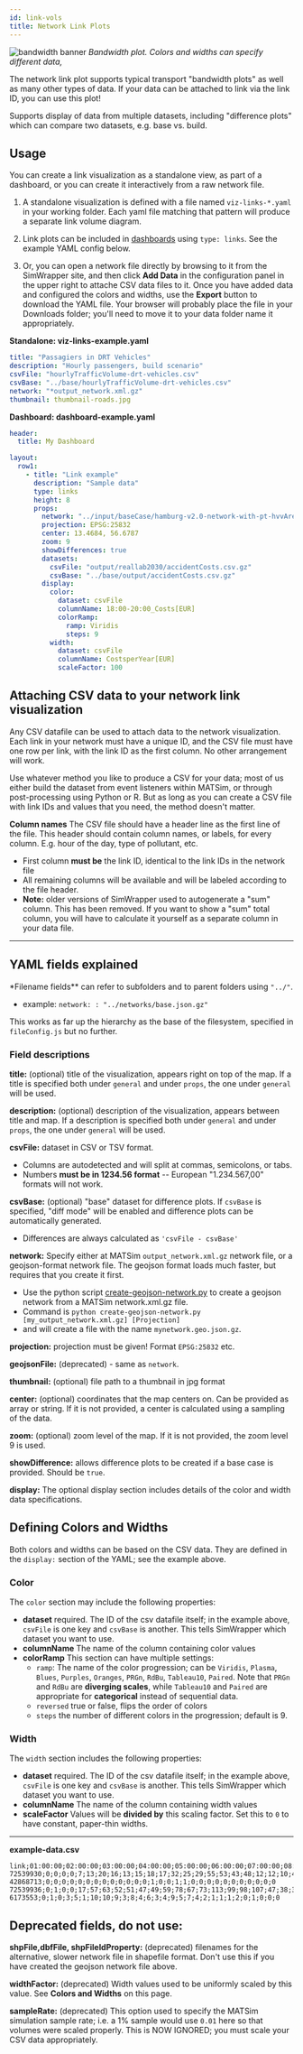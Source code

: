 ```yaml
---
id: link-vols
title: Network Link Plots
---
```


![bandwidth banner](assets/links.jpg)
_Bandwidth plot. Colors and widths can specify different data,_

The network link plot supports typical transport "bandwidth plots" as well as many other types of data. If your data can be attached to link via the link ID, you can use this plot!

Supports display of data from multiple datasets, including "difference plots" which can compare two datasets, e.g. base vs. build.

## Usage

You can create a link visualization as a standalone view, as part of a dashboard, or you can create it interactively from a raw network file.

1. A standalone visualization is defined with a file named `viz-links-*.yaml` in your working folder. Each yaml file matching that pattern will produce a separate link volume diagram.

2. Link plots can be included in [dashboards](dashboards) using `type: links`. See the example YAML config below.

3. Or, you can open a network file directly by browsing to it from the SimWrapper site, and then click **Add Data** in the configuration panel in the upper right to attache CSV data files to it. Once you have added data and configured the colors and widths, use the **Export** button to download the YAML file. Your browser will probably place the file in your Downloads folder; you'll need to move it to your data folder name it appropriately.

**Standalone: viz-links-example.yaml**

```yaml
title: "Passagiers in DRT Vehicles"
description: "Hourly passengers, build scenario"
csvFile: "hourlyTrafficVolume-drt-vehicles.csv"
csvBase: "../base/hourlyTrafficVolume-drt-vehicles.csv"
network: "*output_network.xml.gz"
thumbnail: thumbnail-roads.jpg
```

**Dashboard: dashboard-example.yaml**

```yaml
header:
  title: My Dashboard

layout:
  row1:
    - title: "Link example"
      description: "Sample data"
      type: links
      height: 8
      props:
        network: "../input/baseCase/hamburg-v2.0-network-with-pt-hvvArea.geo.json.gz"
        projection: EPSG:25832
        center: 13.4684, 56.6787
        zoom: 9
        showDifferences: true
        datasets:
          csvFile: "output/reallab2030/accidentCosts.csv.gz"
          csvBase: "../base/output/accidentCosts.csv.gz"
        display:
          color:
            dataset: csvFile
            columnName: 18:00-20:00_Costs[EUR]
            colorRamp:
              ramp: Viridis
              steps: 9
          width:
            dataset: csvFile
            columnName: CostsperYear[EUR]
            scaleFactor: 100
```

## Attaching CSV data to your network link visualization

Any CSV datafile can be used to attach data to the network visualization. Each link in your network must have a unique ID, and the CSV file must have one row per link, with the link ID as the first column. No other arrangement will work.

Use whatever method you like to produce a CSV for your data; most of us either build the dataset from event listeners within MATSim, or through post-processing using Python or R. But as long as you can create a CSV file with link IDs and values that you need, the method doesn't matter.

**Column names** The CSV file should have a header line as the first line of the file. This header should contain column names, or labels, for every column. E.g. hour of the day, type of pollutant, etc.

- First column **must be** the link ID, identical to the link IDs in the network file
- All remaining columns will be available and will be labeled according to the file header.
- **Note:** older versions of SimWrapper used to autogenerate a "sum" column. This has been removed. If you want to show a "sum" total column, you will have to calculate it yourself as a separate column in your data file.

---

## YAML fields explained

\*Filename fields\*\* can refer to subfolders and to parent folders using `"../"`.

- example: `network: : "../networks/base.json.gz"`

This works as far up the hierarchy as the base of the filesystem, specified in `fileConfig.js` but no further.

### Field descriptions

**title:** (optional) title of the visualization, appears right on top of the map. If a title is specified both under `general` and under `props`, the one under  `general` will be used.

**description:** (optional) description of the visualization, appears between title and map. If a description is specified both under `general` and under `props`, the one under `general` will be used.

**csvFile:** dataset in CSV or TSV format.

- Columns are autodetected and will split at commas, semicolons, or tabs.
- Numbers **must be in 1234.56 format** -- European "1.234.567,00" formats will not work.

**csvBase:** (optional) "base" dataset for difference plots. If `csvBase` is specified, "diff mode" will be enabled and difference plots can be automatically generated.

- Differences are always calculated as `'csvFile - csvBase'`

**network:** Specify either at MATSim `output_network.xml.gz` network file, or a geojson-format network file. The geojson format loads much faster, but requires that you create it first.

- Use the python script [create-geojson-network.py](https://raw.githubusercontent.com/simwrapper/simwrapper/master/scripts/create-geojson-network.py) to create a geojson network from a MATSim network.xml.gz file.
- Command is `python create-geojson-network.py [my_output_network.xml.gz] [Projection]`
- and will create a file with the name `mynetwork.geo.json.gz`.

**projection:** projection must be given! Format `EPSG:25832` etc.

**geojsonFile:** (deprecated) - same as `network`.

**thumbnail:** (optional) file path to a thumbnail in jpg format

**center:** (optional) coordinates that the map centers on. Can be provided as array or string. If it is not provided, a center is calculated using a sampling of the data.

**zoom:** (optional) zoom level of the map. If it is not provided, the zoom level 9 is used.

**showDifference:** allows difference plots to be created if a base case is provided. Should be `true`.

**display:** The optional display section includes details of the color and width data specifications.
## Defining Colors and Widths

Both colors and widths can be based on the CSV data. They are defined in the `display:` section of the YAML; see the example above.

### Color

The `color` section may include the following properties:

- **dataset** required. The ID of the csv datafile itself; in the example above, `csvFile` is one key and `csvBase` is another. This tells SimWrapper which dataset you want to use.
- **columnName** The name of the column containing color values
- **colorRamp** This section can have multiple settings:
  - `ramp`: The name of the color progression; can be `Viridis`, `Plasma`, `Blues`, `Purples`, `Oranges`, `PRGn`, `RdBu`, `Tableau10`, `Paired`. Note that `PRGn` and `RdBu` are **diverging scales**, while `Tableau10` and `Paired` are appropriate for **categorical** instead of sequential data.
  - `reversed` true or false, flips the order of colors
  - `steps` the number of different colors in the progression; default is 9.

### Width

The `width` section includes the following properties:

- **dataset** required. The ID of the csv datafile itself; in the example above, `csvFile` is one key and `csvBase` is another. This tells SimWrapper which dataset you want to use.
- **columnName** The name of the column containing width values
- **scaleFactor** Values will be **divided by** this scaling factor. Set this to `0` to have constant, paper-thin widths.

---

**example-data.csv**

```
link;01:00:00;02:00:00;03:00:00;04:00:00;05:00:00;06:00:00;07:00:00;08:00:00;09:00:00;10:00:00;11:00:00;12:00:00;13:00:00;14:00:00;15:00:00;16:00:00;17:00:00;18:00:00;19:00:00;20:00:00;21:00:00;22:00:00;23:00:00;24:00:00;25:00:00;26:00:00;27:00:00;28:00:00;30:00:00
72539930;0;0;0;0;7;13;20;16;13;15;18;17;32;25;29;55;53;43;48;12;12;10;4;4;4;0;0;0;0
42868713;0;0;0;0;0;0;0;0;0;0;0;0;0;1;0;0;1;1;0;0;0;0;0;0;0;0;0;0;0
72539936;0;1;0;0;17;57;63;52;51;47;49;59;78;67;73;113;99;98;107;47;38;36;24;13;4;0;0;0;0
6173553;0;1;0;3;5;1;10;10;9;3;8;4;6;3;4;9;5;7;4;2;1;1;1;2;0;1;0;0;0
```

## Deprecated fields, do not use:

**shpFile,dbfFile, shpFileIdProperty:** (deprecated) filenames for the alternative, slower network file in shapefile format. Don't use this if you have created the geojson network file above.

**widthFactor:** (deprecated) Width values used to be uniformly scaled by this value. See **Colors and Widths** on this page.

**sampleRate:** (deprecated) This option used to specify the MATSim simulation sample rate; i.e. a 1% sample would use `0.01` here so that volumes were scaled properly. This is NOW IGNORED; you must scale your CSV data appropriately.
